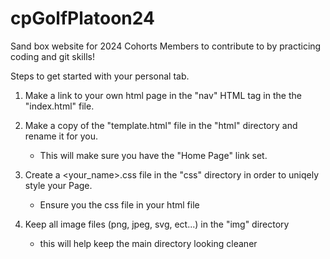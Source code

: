 # cpGolfPlatoon24
Sand box website for 2024 Cohorts Members to contribute to by practicing coding and git skills!

Steps to get started with your personal tab.
1) Make a link to your own html page in the "nav" HTML tag in the the "index.html" file.

2) Make a copy of the "template.html" file in the "html" directory and rename it for you.
   - This will make sure you have the "Home Page" link set.

3) Create a <your_name>.css file in the "css" directory in order to uniqely style your Page.
   - Ensure you <link> the css file in your html file

4) Keep all image files (png, jpeg, svg, ect...) in the "img" directory
   - this will help keep the main directory looking cleaner
